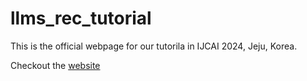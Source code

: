 # llms_rec_tutorial

This is the official webpage for our tutorila in IJCAI 2024, Jeju, Korea.

Checkout the [website](https://advanced-recommender-systems.github.io/LLMs4Rec-IJCAI/)
